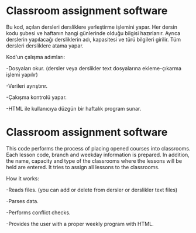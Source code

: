# Classroom assignment software

Bu kod, açılan dersleri dersliklere yerleştirme işlemini yapar. Her
dersin kodu şubesi ve haftanın hangi günlerinde olduğu bilgisi hazırlanır. Ayrıca derslerin yapılacağı
dersliklerin adı, kapasitesi ve türü bilgileri girilir. Tüm dersleri dersliklere atama yapar. 

Kod'un çalışma adımları:

-Dosyaları okur. (dersler veya derslikler text dosyalarına ekleme-çıkarma işlemi yapılır) 

-Verileri ayrıştırır.

-Çakışma kontrolü yapar.

-HTML ile kullanıcıya düzgün bir haftalık program sunar.

# Classroom assignment software

This code performs the process of placing opened courses into classrooms. 
Each lesson code, branch and weekday information is prepared. In addition, the name, capacity and type of the classrooms where the lessons will be held are entered. 
It tries to assign all lessons to the classrooms.

How it works:

-Reads files. (you can add or delete from dersler or derslikler text files)

-Parses data.

-Performs conflict checks.

-Provides the user with a proper weekly program with HTML.


